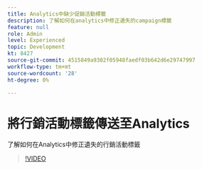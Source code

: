 ```yaml
---
title: Analytics中缺少促銷活動標籤
description: 了解如何在analytics中修正遺失的campaign標籤
feature: null
role: Admin
level: Experienced
topic: Development
kt: 8427
source-git-commit: 4515849a9302f05948faedf03b642d6e29747997
workflow-type: tm+mt
source-wordcount: '28'
ht-degree: 0%

---
```



# 將行銷活動標籤傳送至Analytics

了解如何在Analytics中修正遺失的行銷活動標籤
>[!VIDEO](https://video.tv.adobe.com/v/335983?quality=12)
